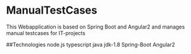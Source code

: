 # ManualTestCases
This Webapplication is based on Spring Boot and Angular2 and manages manual testcases for IT-projects

##Technologies
node.js
typescript
java
jdk-1.8
Spring-Boot
Angular2
